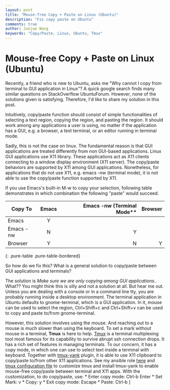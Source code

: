 ```yaml
---
layout: post
title: "Mouse-free Copy + Paste on Linux (Ubuntu)"
description: "Fix copy paste on Ubuntu"
comments: true
author: Junjue Wang
keywords: "Copy/Paste, Linux, Ubuntu, Tmux"
---
```

# Mouse-free Copy + Paste on Linux (Ubuntu)

Recently, a friend who is new to Ubuntu, asks me "Why cannot I copy from
terminal to GUI application in Linux"? A quick google search finds many similar
questions on StackOverflow UbuntuForum. However, none of the solutions given is
satisfying. Therefore, I'd like to share my solution in this post.

Intuitively, copy/paste function should consist of simple
functionalities of selecting a text region, copying the region, and pasting the
region. It should work among any applications a user is using, no matter if the
application has a GUI, e.g. a browser, a text terminal, or an editor running in
terminal mode.

Sadly, this is not the case on linux. The fundamental reason is that GUI
applications are treated differently from non GUI-based applications. Linux GUI
applications use X11 library. These applications act as X11 clients connecting
to a window display environment (X11 server). The copy/paste behaviors are
supported by X11 among GUI applications. Nonetheless, for applications that do not
use X11, e.g. emacs -nw (terminal mode), it is not able to use the copy/paste
function supported by X11.

If you use Emacs's built-in M-w to copy your selection, following table
demonstrates in which combination the following "paste" would succeed.

| Copy To | Emacs         | Emacs -nw (Terminal Mode** | Browser |
| ------------- |:-------------:| -------------------------:|---------:|
| Emacs         | Y             |                          |         |
| Emacs -nw     | N             | Y                        |  |
| Browser       | Y             | N                         | Y |
{: .pure-table .pure-table-bordered}

So how do we fix this? What is a general solution to copy/paste between GUI
applications and terminals?

The solution is *Make sure we are only copying among GUI applications.*. What??
You might think this is silly and not a solution at all. But hear me out. Unless
you are dealing with a console or in a command line tty, you are probably
running inside a desktop environment. The terminal application in Ubuntu
defaults to gnome-terminal, which is a GUI application. In it, mouse can be used
to select the region, Ctrl+Shift+c and Ctrl+Shift+v can be used to copy and
paste to/from gnome-terminal. 

However, this solution involves using the mouse. And reaching out to a mouse is
much slower than using the keyboard. To set a mark without mouse in a terminal,
**Tmux** is here to help.
[Tmux](http://manpages.ubuntu.com/manpages/trusty/man1/tmux.1.html) is a
terminal multiplexing tool most famous for its capability to survive abrupt ssh
connection drops. It has a rich set of features in managing terminals. To our
concern, it has a copy mode, in which one can use to select text inside a
terminal with keyboard. Together with
[tmux-yank](https://github.com/tmux-plugins/tmux-yank) plugin, it is able to use
X11 clipboard to copy/paste to/from other X11 applications. See my ansible role
[here](https://github.com/junjuew/ansible-dotfiles/blob/master/roles/bash/tasks/tmux.yml)
and [tmux configuration
file](https://github.com/junjuew/ansible-dotfiles/blob/master/roles/bash/files/tmux.conf)
to customize tmux and install tmux-yank to enable mouse-free copy/paste between terminal
and X11 apps. With the customization, to do copy/paste, use:
    * Enter copy mode: Ctrl-b Enter
    * Set Mark: v
    * Copy: y
    * Exit copy mode: Escape
    * Paste: Ctrl-b ]
